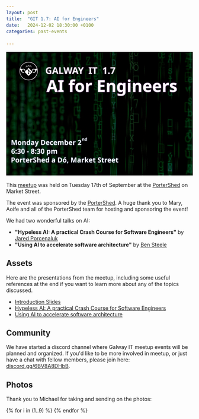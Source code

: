 ```yaml
---
layout: post
title:  "GIT 1.7: AI for Engineers"
date:   2024-12-02 18:30:00 +0100
categories: past-events

---
```

![GIT 1.7: AI for Engineers](/assets/1.7/poster.png)

This [meetup](https://www.meetup.com/galway-information-technology/events/304656664/) was held on Tuesday 17th of September at the [PorterShed](https://www.google.com/maps/place/PorterShed/@53.2734788,-9.0534656,17z/data=!3m1!4b1!4m6!3m5!1s0x485b96e5c4af853f:0x3535a8060a8c257d!8m2!3d53.2734788!4d-9.0534656!16s%2Fg%2F11c0xpjshy?entry=ttu) on Market Street.


The event was sponsored by the [PorterShed](https://portershed.com/). A huge thank you to Mary, Aoife and all of the PorterShed team for hosting and sponsoring the event!

We had two wonderful talks on AI:

- **"Hypeless AI: A practical Crash Course for Software Engineers"** by [Jared Porcenaluk](https://www.linkedin.com/in/jared-porcenaluk-63927043/)
- **"Using AI to accelerate software architecture"** by [Ben Steele](https://www.linkedin.com/in/ben-steele-galway/)



## Assets

Here are the presentations from the meetup, including some useful references at the end if you want to learn more about any of the topics discussed.

- [Introduction Slides](/assets/1.7/intro.pdf)
- [Hypeless AI: A practical Crash Course for Software Engineers](/assets/1.7/intro.pdf)
- [Using AI to accelerate software architecture](/assets/1.7/intro)


## Community

We have started a discord channel where Galway IT meetup events will be planned and organized. If you'd like to be more involved in meetup, or just have a chat with fellow members, please join here: [discord.gg/6BV8A8DHbB](https://discord.gg/6BV8A8DHbB).


## Photos 

Thank you to Michael for taking and sending on the photos:


<!-- https://nanogallery2.nanostudio.org/ -->
<div id="nanogallery2" data-nanogallery2='{
	"itemsBaseURL": "/assets/1.7/photos/",
    "thumbnailHeight": 240,
    "thumbnailWidth":  "auto"   
  }'>
  {% for i in (1..9) %}
    <a href="{{i}}.jpg" data-ngthumb="{{i}}.jpg"></a>
  {% endfor %}
</div>